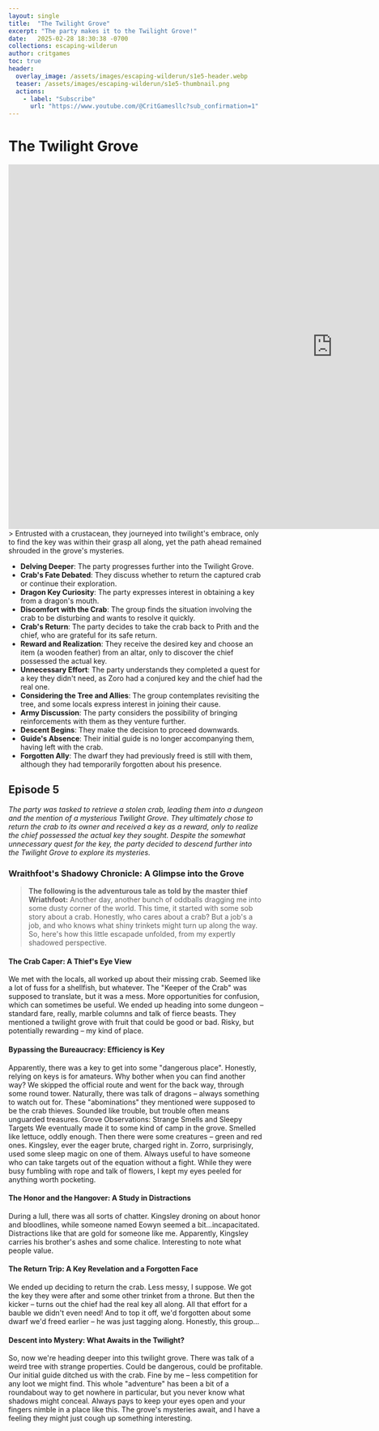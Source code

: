```yaml
---
layout: single
title:  "The Twilight Grove"
excerpt: "The party makes it to the Twilight Grove!"
date:   2025-02-28 18:30:38 -0700
collections: escaping-wilderun
author: critgames
toc: true
header:
  overlay_image: /assets/images/escaping-wilderun/s1e5-header.webp
  teaser: /assets/images/escaping-wilderun/s1e5-thumbnail.png
  actions:
    - label: "Subscribe"
      url: "https://www.youtube.com/@CritGamesllc?sub_confirmation=1"
---
```


# The Twilight Grove
<iframe width="1280" height="720" src="https://www.youtube.com/embed/t2jigfvpQxk?si=Wz0ppAU7q7q70kiT&amp;start=233" title="YouTube video player" frameborder="0" allow="accelerometer; autoplay; clipboard-write; encrypted-media; gyroscope; picture-in-picture; web-share" referrerpolicy="strict-origin-when-cross-origin" allowfullscreen></iframe>
> Entrusted with a crustacean, they journeyed into twilight's embrace, only to find the key was within their grasp all along, yet the path ahead remained shrouded in the grove's mysteries.

* **Delving Deeper**: The party progresses further into the Twilight Grove.
* **Crab's Fate Debated**: They discuss whether to return the captured crab or continue their exploration.
* **Dragon Key Curiosity**: The party expresses interest in obtaining a key from a dragon's mouth.
* **Discomfort with the Crab**: The group finds the situation involving the crab to be disturbing and wants to resolve it quickly.
* **Crab's Return**: The party decides to take the crab back to Prith and the chief, who are grateful for its safe return.
* **Reward and Realization**: They receive the desired key and choose an item (a wooden feather) from an altar, only to discover the chief possessed the actual key.
* **Unnecessary Effort**: The party understands they completed a quest for a key they didn't need, as Zoro had a conjured key and the chief had the real one.
* **Considering the Tree and Allies**: The group contemplates revisiting the tree, and some locals express interest in joining their cause.
* **Army Discussion**: The party considers the possibility of bringing reinforcements with them as they venture further.
* **Descent Begins**: They make the decision to proceed downwards.
* **Guide's Absence**: Their initial guide is no longer accompanying them, having left with the crab.
* **Forgotten Ally**: The dwarf they had previously freed is still with them, although they had temporarily forgotten about his presence.

## Episode 5
*The party was tasked to retrieve a stolen crab, leading them into a dungeon and the mention of a mysterious Twilight Grove. They ultimately chose to return the crab to its owner and received a key as a reward, only to realize the chief possessed the actual key they sought. Despite the somewhat unnecessary quest for the key, the party decided to descend further into the Twilight Grove to explore its mysteries.*

### Wraithfoot's Shadowy Chronicle: A Glimpse into the Grove
> **The following is the adventurous tale as told by the master thief Wriathfoot:**
Another day, another bunch of oddballs dragging me into some dusty corner of the world. This time, it started with some sob story about a crab. Honestly, who cares about a crab? But a job's a job, and who knows what shiny trinkets might turn up along the way. So, here's how this little escapade unfolded, from my expertly shadowed perspective.

#### The Crab Caper: A Thief's Eye View
We met with the locals, all worked up about their missing crab. Seemed like a lot of fuss for a shellfish, but whatever. The "Keeper of the Crab" was supposed to translate, but it was a mess. More opportunities for confusion, which can sometimes be useful. We ended up heading into some dungeon – standard fare, really, marble columns and talk of fierce beasts. They mentioned a twilight grove with fruit that could be good or bad. Risky, but potentially rewarding – my kind of place.

#### Bypassing the Bureaucracy: Efficiency is Key
Apparently, there was a key to get into some "dangerous place". Honestly, relying on keys is for amateurs. Why bother when you can find another way? We skipped the official route and went for the back way, through some round tower. Naturally, there was talk of dragons – always something to watch out for. These "abominations" they mentioned were supposed to be the crab thieves. Sounded like trouble, but trouble often means unguarded treasures.
Grove Observations: Strange Smells and Sleepy Targets
We eventually made it to some kind of camp in the grove. Smelled like lettuce, oddly enough. Then there were some creatures – green and red ones. Kingsley, ever the eager brute, charged right in. Zorro, surprisingly, used some sleep magic on one of them. Always useful to have someone who can take targets out of the equation without a fight. While they were busy fumbling with rope and talk of flowers, I kept my eyes peeled for anything worth pocketing.

#### The Honor and the Hangover: A Study in Distractions
During a lull, there was all sorts of chatter. Kingsley droning on about honor and bloodlines, while someone named Eowyn seemed a bit…incapacitated. Distractions like that are gold for someone like me. Apparently, Kingsley carries his brother's ashes and some chalice. Interesting to note what people value.

#### The Return Trip: A Key Revelation and a Forgotten Face
We ended up deciding to return the crab. Less messy, I suppose. We got the key they were after and some other trinket from a throne. But then the kicker – turns out the chief had the real key all along. All that effort for a bauble we didn't even need! And to top it off, we'd forgotten about some dwarf we'd freed earlier – he was just tagging along. Honestly, this group…

#### Descent into Mystery: What Awaits in the Twilight?
So, now we're heading deeper into this twilight grove. There was talk of a weird tree with strange properties. Could be dangerous, could be profitable. Our initial guide ditched us with the crab. Fine by me – less competition for any loot we might find. This whole "adventure" has been a bit of a roundabout way to get nowhere in particular, but you never know what shadows might conceal. Always pays to keep your eyes open and your fingers nimble in a place like this. The grove's mysteries await, and I have a feeling they might just cough up something interesting.